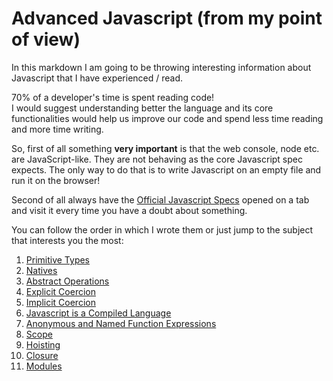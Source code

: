 # Advanced Javascript (from my point of view)

In this markdown I am going to be throwing interesting information about Javascript that I have experienced / read.

70% of a developer's time is spent reading code!  
I would suggest understanding better the language and its core functionalities would help us improve our code and spend less time reading and more time writing.

So, first of all something __very important__ is that the web console, node etc. are JavaScript-like. They are not behaving as the core Javascript spec expects. The only way to do that is to write Javascript on an empty file and run it on the browser!

Second of all always have the [Official Javascript Specs](https://www.ecma-international.org/publications/files/ECMA-ST/Ecma-262.pdf) opened on a tab and visit it every time you have a doubt about something.

You can follow the order in which I wrote them or just jump to the subject that interests you the most:

1. [Primitive Types](primitive-types.md)
2. [Natives](natives.md)
3. [Abstract Operations](abstract-operations.md)
4. [Explicit Coercion](explicit-coercion.md)
5. [Implicit Coercion](implicit-coercion.md)
6. [Javascript is a Compiled Language](javascript-is-a-compiled-language.md)
7. [Anonymous and Named Function Expressions](function-expressions.md)
8. [Scope](scope.md)
9. [Hoisting](hoisting.md)
10. [Closure](closure.md)
11. [Modules](modules.md)
